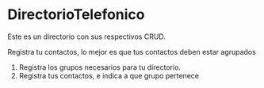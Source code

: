 # DirectorioTelefonico
Este es un directorio con sus respectivos CRUD.

Registra tu contactos, lo mejor es que tus contactos deben estar agrupados

1. Registra los grupos necesarios para tu directorio.
2. Registra tus contactos, e indica a que grupo pertenece


